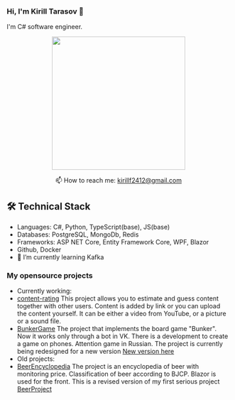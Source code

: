 ### Hi, I'm Kirill Tarasov 	:vulcan_salute:
I'm  C# software engineer.
<p align='center'>
  <a href="https://github.com/kirillf1/github-readme-stats">
       <img height=300 src="https://github-readme-stats.vercel.app/api/top-langs/?username=kirillf1&layout=compact&langs_count=8"/></a>
       
</p>


<p align='center'>
  📫 How to reach me: <a href='kirillf2412@gmail.com'>kirillf2412@gmail.com</a>
</p>

## 🛠 Technical Stack
*   Languages: C#, Python, TypeScript(base), JS(base)
*   Databases: PostgreSQL, MongoDb, Redis
*   Frameworks: ASP NET Core, Entity Framework Core, WPF, Blazor
*   Github, Docker
* 🌱 I’m currently learning Kafka
### My opensource projects
* Currently working:
* [content-rating](https://github.com/kirillf1/ContentRating) This project allows you to estimate and guess content together with other users. Content is added by link or you can upload the content yourself. It can be either a video from YouTube, or a picture or a sound file.
* [BunkerGame](https://github.com/kirillf1/BunkerGame) The project that implements the board game "Bunker". Now it works only through a bot in VK. There is a development to create a game on phones. Attention game in Russian. The project is currently being redesigned for a new version [New version here](https://github.com/kirillf1/Bunker)
* Old projects:
* [BeerEncyclopedia](https://github.com/kirillf1/BeerEncyclopedia) The project is an encyclopedia of beer with monitoring price. Classification of beer according to BJCP. Blazor is used for the front. This is a revised version of my first serious project [BeerProject](https://github.com/kirillf1/BeerProject)



